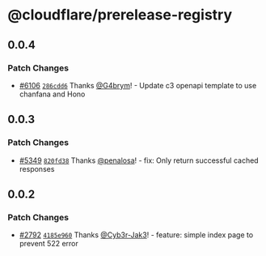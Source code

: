 # @cloudflare/prerelease-registry

## 0.0.4

### Patch Changes

- [#6106](https://github.com/cloudflare/workers-sdk/pull/6106) [`286cdd6`](https://github.com/cloudflare/workers-sdk/commit/286cdd68a36c063c606545d42a0274c81398d6b9) Thanks [@G4brym](https://github.com/G4brym)! - Update c3 openapi template to use chanfana and Hono

## 0.0.3

### Patch Changes

- [#5349](https://github.com/cloudflare/workers-sdk/pull/5349) [`820fd38`](https://github.com/cloudflare/workers-sdk/commit/820fd3855c306623ab896dc686a6f9d7c8254238) Thanks [@penalosa](https://github.com/penalosa)! - fix: Only return successful cached responses

## 0.0.2

### Patch Changes

- [#2792](https://github.com/cloudflare/workers-sdk/pull/2792) [`4185e960`](https://github.com/cloudflare/workers-sdk/commit/4185e960958e952c669b94d86eacc6b263319ee9) Thanks [@Cyb3r-Jak3](https://github.com/Cyb3r-Jak3)! - feature: simple index page to prevent 522 error
